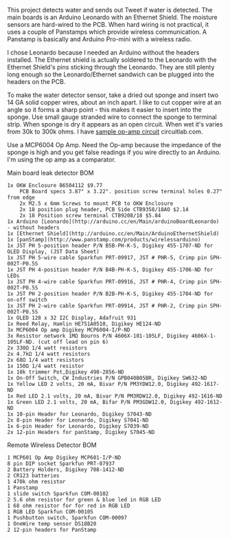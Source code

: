This project detects water and sends out  Tweet if water is detected.  The main boards is an Arduino Leonardo with an Ethernet Shield.  The moisture sensors are hard-wired to the PCB.  When hard wiring is not practical, it uses a couple of Panstamps which provide wireless communication.  A Panstamp is basically and Arduino Pro-mini with a wireless radio.  

I chose Leonardo because I needed an Arduino without the headers installed.  The Ethernet shield is actually soldered to the Leonardo with the Ethernet Shield's pins sticking through the Leonardo.  They are still plenty long enough so the Leonardo/Ethernet sandwich can be plugged into the headers on the PCB.

To make the water detector sensor, take a dried out sponge and insert two 14 GA solid copper wires, about an inch apart.  I like to cut copper wire at an angle so it forms a sharp point - this makes it easier to insert into the sponge.  Use small gauge stranded wire to connect the sponge to terminal strip. When sponge is dry it appears as an open circuit. When wet it's varies from 30k to 300k ohms.  I have [sample op-amp circuit](https://www.circuitlab.com/circuit/ayhr2v/water-detector-v2/) circuitlab.com.

Use a MCP6004 Op Amp. Need the Op-amp because the impedance of the sponge is high and you get false readings if you wire directly to an Arduino. I'm using the op amp as a comparator.


Main board leak detector BOM

    1x OKW Enclosure B6504112 $9.77
        PCB Board specs 3.87" x 3.22". position screw terminal holes 0.27" from edge
        2x M2.5 x 6mm Screws to mount PCB to OKW Enclosure
        2x 18 position plug header, PCB Side CTB9358/18AO $2.14
        2x 18 Position screw terminal CTB9208/18 $5.84 
    1x Arduino [Leonardo](http://arduino.cc/en/Main/arduinoBoardLeonardo) - without headers
    1x [Ethernet Shield](http://arduino.cc/en/Main/ArduinoEthernetShield)
    1x [panStamp](http://www.panstamp.com/products/wirelessarduino)
    1x JST PH 5-position header P/N B5B-PH-K-S, Digikey 455-1707-ND for OLED Display, (JST Data Sheet)
    1x JST PH 5-wire cable Sparkfun PRT-09917, JST # PHR-5, Crimp pin SPH-002T-P0.5S
    1x JST PH 4-position header P/N B4B-PH-K-S, Digikey 455-1706-ND for LEDs
    1x JST PH 4-wire cable Sparkfun PRT-09916, JST # PHR-4, Crimp pin SPH-002T-P0.5S
    1x JST PH 2-position header P/N B2B-PH-K-S, Digikey 455-1704-ND for on-off switch
    1x JST PH 2-wire cable Sparkfun PRT-09914, JST # PHR-2, Crimp pin SPH-002T-P0.5S
    1x OLED 128 x 32 I2C Display, Adafruit 931
    1x Reed Relay, Hamlin HE751A0510, Digikey HE124-ND
    3x MCP6004 Op amp Digikey MCP6004-I/P-ND
    3x Resistor network 1MΩ Bourns P/N 4606X-101-105LF, Digikey 4606X-1-105LF-ND. (cut off lead on pin 6)
    2x 330Ω 1/4 watt resistors
    2x 4.7kΩ 1/4 watt resistors
    2x 68Ω 1/4 watt resistors
    1x 150Ω 1/4 watt resistor
    1x 10k trimmer Pot,Digikey 490-2856-ND
    1x On-Off Switch, CW Industries P/N GPB040B05BR, Digikey SW632-ND
    1x Yellow LED 2 volts, 20 mA, Bivar P/N PM3YDW12.0, Digikey 492-1617-ND
    1x Red LED 2.1 volts, 20 mA, Bivar P/N PM3RDW12.0, Digikey 492-1616-ND
    1x Green LED 2.1 volts, 20 mA, Bifar P/N PM3GDW12.0, Digikey 492-1612-ND
    1x 10-pin Header for Leonardo, Digikey S7043-ND
    2x 8-pin Header for Leonardo, Digikey S7041-ND
    1x 6-pin Header for Leonardo, Digikey S7039-ND
    2x 12-pin Headers for panStamp, Digikey S7045-ND 


Remote Wireless Detector BOM

    1 MCP601 Op Amp Digikey MCP601-I/P-ND
    8 pin DIP socket Sparkfun PRT-07937
    2 Battery Holders, Digikey 708-1412-ND
    2 CR123 batteries
    1 470k ohm resistor
    1 Panstamp
    1 slide switch Sparkfun COM-00102
    2 5.6 ohm resistor for green & blue led in RGB LED
    1 68 ohm resistor for for red in RGB LED
    1 RGB LED Sparkfun COM-00105
    1 Pushbutton switch, Sparkfun COM-00097
    1 OneWire temp sensor DS18B20
    2 12-pin headers for PanStamp 
